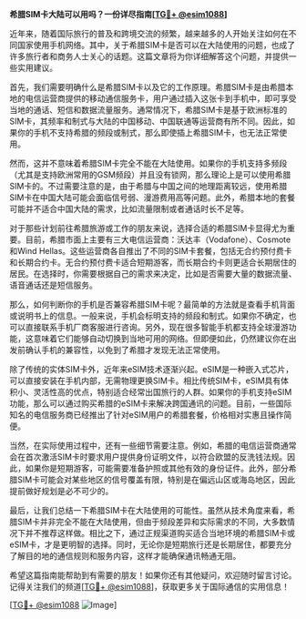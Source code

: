 **希腊SIM卡大陆可以用吗？一份详尽指南[[TG💪+ @esim1088](https://t.me/s/esim1088)]**

近年来，随着国际旅行的普及和跨境交流的频繁，越来越多的人开始关注如何在不同国家使用手机网络。其中，关于希腊SIM卡是否可以在大陆使用的问题，也成了许多旅行者和商务人士关心的话题。这篇文章将为你详细解答这个问题，并提供一些实用建议。

首先，我们需要明确什么是希腊SIM卡以及它的工作原理。希腊SIM卡是由希腊本地的电信运营商提供的移动通信服务卡，用户通过插入这张卡到手机中，即可享受当地的通话、短信和数据流量服务。通常情况下，希腊SIM卡是基于欧洲标准的SIM卡，其频率和制式与大陆的中国移动、中国联通等运营商有所不同。因此，如果你的手机不支持希腊的频段或制式，那么即使插上希腊SIM卡，也无法正常使用。

然而，这并不意味着希腊SIM卡完全不能在大陆使用。如果你的手机支持多频段（尤其是支持欧洲常用的GSM频段）并且没有锁网，那么理论上是可以使用希腊SIM卡的。不过需要注意的是，由于希腊与中国之间的地理距离较远，使用希腊SIM卡在中国大陆可能会面临信号弱、漫游费用高等问题。此外，希腊本地的套餐可能并不适合中国大陆的需求，比如流量限制或者通话时长不足等。

对于那些计划前往希腊旅游或工作的朋友来说，选择合适的希腊SIM卡显得尤为重要。目前，希腊市面上主要有三大电信运营商：沃达丰（Vodafone）、Cosmote和Wind Hellas。这些运营商各自推出了不同的SIM卡套餐，包括无合约预付费卡和长期合约卡。无合约预付费卡适合短期游客，而长期合约卡则更适合长期居住的居民。在选择时，你需要根据自己的需求来决定，比如是否需要大量的数据流量、语音通话还是短信服务。

那么，如何判断你的手机是否兼容希腊SIM卡呢？最简单的方法就是查看手机背面或说明书上的信息。一般来说，手机会标明支持的频段和制式。如果你不确定，也可以直接联系手机厂商客服进行咨询。另外，现在很多智能手机都支持全球漫游功能，这意味着它们能够自动切换到当地可用的网络。但即便如此，仍然建议你在出发前确认手机的兼容性，以免到了希腊才发现无法正常使用。

除了传统的实体SIM卡外，近年来eSIM技术逐渐兴起。eSIM是一种嵌入式芯片，可以直接安装在手机内部，无需物理更换SIM卡。相比传统SIM卡，eSIM具有体积小、灵活性高的优点，特别适合经常出国旅行的人群。如果你的手机支持eSIM功能，那么可以通过购买希腊的eSIM卡来解决跨国通讯的问题。目前，一些国际知名的电信服务商已经推出了针对eSIM用户的希腊套餐，价格相对实惠且操作简便。

当然，在实际使用过程中，还有一些细节需要注意。例如，希腊的电信运营商通常会在首次激活SIM卡时要求用户提供身份证明文件，以符合欧盟的反洗钱法规。因此，如果你是短期游客，可能需要准备护照或其他有效的身份证件。此外，部分希腊SIM卡可能会对某些地区的信号覆盖有限，特别是在偏远山区或海岛地区，因此提前做好规划是必不可少的。

最后，让我们总结一下希腊SIM卡在大陆使用的可能性。虽然从技术角度来看，希腊SIM卡并非完全不能在大陆使用，但由于频段差异和实际需求的不同，大多数情况下并不推荐这样做。相比之下，通过正规渠道购买适合当地环境的希腊SIM卡或eSIM卡，才是更明智的选择。同时，无论你是短期旅行还是长期居住，都要充分了解目的地的通信规则和服务内容，这样才能确保通讯畅通无阻。

希望这篇指南能帮助到有需要的朋友！如果你还有其他疑问，欢迎随时留言讨论。记得关注我们的频道[[TG💪+ @esim1088](https://t.me/s/esim1088)]，获取更多关于国际通信的实用信息！

[[TG💪+ @esim1088](https://t.me/s/esim1088) ![Image](https://i.postimg.cc/4NQfJmqS/Snipaste-2025-05-13-00-14-12.png)]